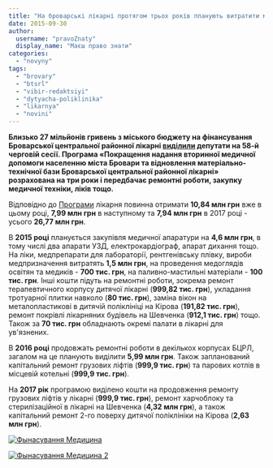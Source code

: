 ```yaml
---
title: "На броварські лікарні протягом трьох років планують витратити майже 27 млн грн бюджетних коштів"
date: 2015-09-30
author: 
  username: "pravoZnaty"
  display_name: "Маєш право знати"
categories: 
  - "novyny"
tags: 
  - "brovary"
  - "btsrl"
  - "vibir-redaktsiyi"
  - "dytyacha-poliklinika"
  - "likarnya"
  - "novini"
---
```


**Близько 27 мільйонів гривень з міського бюджету на фінансування Броварської центральної районної лікарні [виділили](http://brovary-rada.gov.ua/r%D1%96shennya-m%D1%96sko%D1%97-radi-v%D1%96d-24092015-%E2%84%961552-58-06%C2%ABpro-zatverdzhennya-programi-%C2%ABpokrashchennya-nadannya) депутати на 58-й черговій сесії. Програма «Покращення надання вторинної медичної допомоги населенню міста Бровари та відновлення матеріально-технічної бази Броварської центральної районної лікарні» розрахована на три роки і передбачає ремонтні роботи, закупку медичної техніки, ліків тощо.** 

Відповідно до [Програми](https://onedrive.live.com/view.aspx?resid=72571393D4771099!4146&ithint=file%2cdoc&app=Word&authkey=!AEM4ay08NG6qOcg) лікарня повинна отримати **10,84 млн грн** вже в цьому році, **7,99 млн грн** в наступному та **7,94 млн грн** в 2017 році - усього **26,77 млн грн**.

В **2015 році** планується закупівля медичної апаратури на **4,6 млн грн**, в тому числі два апарати УЗД, електрокардіограф, апарат дихання тощо. На ліки, медпрепарати для лабораторії, рентгенівську плівку, вироби медпризначення витратять **1,5 млн грн**, на проведення медоглядів освітян та медиків - **700 тис. грн**, на паливно-мастильні матеріали - **100 тис. грн**. Інші кошти підуть на ремонтні роботи, зокрема ремонт терапевтичного корпусу дитячої лікарні (**999,82 тис. грн**), укладання тротуарної плитки навколо (**80 тис. грн**), заміна вікон на металопластикові в дитячій поліклініці на Кірова (**191,82 тис. грн**), ремонт покрівлі лікарняних будівель на Шевченка (**912,1 тис. грн**) тощо. Також за **70 тис. грн** обладнають окремі палати в лікарні для ув'язнених.

В **2016 році** продовжать ремонтні роботи в декількох корпусах БЦРЛ, загалом на це планують виділити **5,99 млн грн**. Також запланований капітальний ремонт грузових ліфтів (**999,9 тис. грн**) та парових котлів в місцевій котельні (**999,9 тис. грн**).

На **2017 рік** програмою виділено кошти на продовження ремонту грузових ліфтів у лікарні (**999,9 тис. грн**), ремонт харчоблоку та стерилізаційної в лікарні на Шевченка (**4,32 млн грн**), а також капітальний ремонт 2-го поверху дитячої поліклініки на Кірова (**2,63 млн грн**).

[![Фынасування Медицина](https://mpz.brovary.org/wp-content/uploads/2015/09/Fynasuvannya-Medytsyna.jpg)](https://mpz.brovary.org/wp-content/uploads/2015/09/Fynasuvannya-Medytsyna.jpg)

[![Фынасування Медицина 2](https://mpz.brovary.org/wp-content/uploads/2015/09/Fynasuvannya-Medytsyna-2.jpg)](https://mpz.brovary.org/wp-content/uploads/2015/09/Fynasuvannya-Medytsyna-2.jpg)
